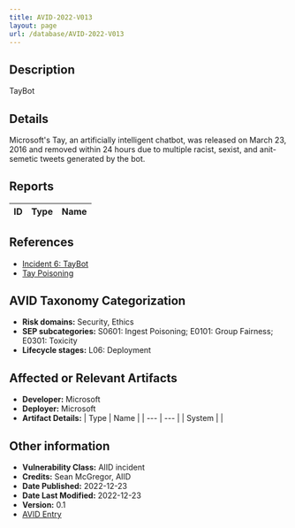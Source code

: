 ```yaml
---
title: AVID-2022-V013
layout: page
url: /database/AVID-2022-V013
---
```


## Description

TayBot

## Details

Microsoft's Tay, an artificially intelligent chatbot, was released on March 23, 2016 and removed within 24 hours due to multiple racist, sexist, and anit-semetic tweets generated by the bot.

## Reports 

| ID | Type | Name |
| --- | --- | --- | 

## References

- [Incident 6: TayBot](https://incidentdatabase.ai/cite/6)
- [Tay Poisoning](https://atlas.mitre.org/studies/AML.CS0009)

## AVID Taxonomy Categorization

- **Risk domains:** Security, Ethics
- **SEP subcategories:** S0601: Ingest Poisoning; E0101: Group Fairness; E0301: Toxicity
- **Lifecycle stages:** L06: Deployment

## Affected or Relevant Artifacts

- **Developer:** Microsoft
- **Deployer:** Microsoft
- **Artifact Details:**
| Type | Name |
| --- | --- | 
| System |  |

## Other information

- **Vulnerability Class:** AIID incident
- **Credits:** Sean McGregor, AIID
- **Date Published:** 2022-12-23
- **Date Last Modified:** 2022-12-23
- **Version:** 0.1
- [AVID Entry](https://github.com/avidml/avid-db/tree/main/vulnerabilities/2022/AVID-2022-V013.json)

